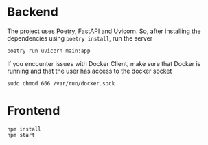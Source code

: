 # Backend

The project uses Poetry, FastAPI and Uvicorn. So, after installing the dependencies using `poetry install`, run the server

```
poetry run uvicorn main:app
```

If you encounter issues with Docker Client, make sure that Docker is running and that the user has access to the docker socket

```
sudo chmod 666 /var/run/docker.sock
```


# Frontend

```
npm install
npm start
```
